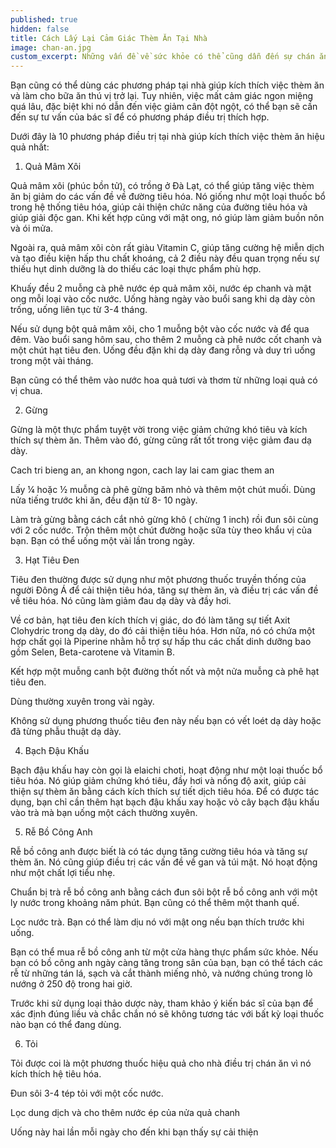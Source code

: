 ```yaml
---
published: true
hidden: false
title: Cách Lấy Lại Cảm Giác Thèm Ăn Tại Nhà
image: chan-an.jpg
custom_excerpt: Những vấn đề về sức khỏe có thể cũng dẫn đến sự chán ăn, bao gồm nhiễm vi khuẩn hay virus, suy giáp, bệnh gan mãn tính, suy gan, suy tim, mất trí nhớ. Một vài loại thuốc Tây bán tại quầy có thể giúp giải quyết vấn đề này.
---
```


Bạn cũng có thể dùng các phương pháp tại nhà giúp kích thích việc thèm ăn và làm cho bữa ăn thú vị trở lại. Tuy nhiên, việc mất cảm giác ngon miệng quá lâu, đặc biệt khi nó dẫn đến việc giảm cân đột ngột, có thể bạn sẽ cần đến sự tư vấn của bác sĩ để có phương pháp điều trị thích hợp.

Dưới đây là 10 phương pháp điều trị tại nhà giúp kích thích việc thèm ăn hiệu quả nhất:

1. Quả Mâm Xôi

Quả mâm xôi (phúc bồn tử), có trồng ở Đà Lạt, có thể giúp tăng việc thèm ăn bị giảm do các vấn đề về đường tiêu hóa. Nó giống như một loại thuốc bổ trong hệ thống tiêu hóa, giúp cải thiện chức năng của đường tiêu hóa và giúp giải độc gan. Khi kết hợp cũng với mật ong, nó giúp làm giảm buồn nôn và ói mửa.

Ngoài ra, quả mâm xôi còn rất giàu Vitamin C, giúp tăng cường hệ miễn dịch và tạo điều kiện hấp thu chất khoáng, cả 2 điều này đều quan trọng nếu sự thiếu hụt dinh dưỡng là do thiếu các loại thực phẩm phù hợp.

Khuấy đều 2 muỗng cà phê nước ép quả mâm xôi, nước ép chanh và mật ong mỗi loại vào cốc nước. Uống hàng ngày vào buổi sang khi dạ dày còn trống, uống liên tục từ 3-4 tháng.

Nếu sử dụng bột quả mâm xôi, cho 1 muỗng bột vào cốc nước và để qua đêm. Vào buổi sang hôm sau, cho thêm 2 muỗng cà phê nước cốt chanh và một chút hạt tiêu đen. Uống đều đặn khi dạ dày đang rỗng và duy trì uống trong một vài tháng.

Bạn cũng có thể thêm vào nước hoa quả tươi và thơm từ những loại quả có vị chua.

 2. Gừng

Gừng là một thực phẩm tuyệt vời trong việc giảm chứng khó tiêu và kích thích sự thèm ăn. Thêm vào đó, gừng cũng rất tốt trong việc giảm đau dạ dày.

Cach tri bieng an, an khong ngon, cach lay lai cam giac them an

Lấy ¼ hoặc ½ muỗng cà phê gừng băm nhỏ và thêm một chút muối. Dùng nửa tiếng trước khi ăn, đều đặn từ 8- 10 ngày.

Làm trà gừng bằng cách cắt nhỏ gừng khô ( chừng 1 inch) rồi đun sôi cùng với 2 cốc nước. Trộn thêm một chút đường hoặc sữa tùy theo khẩu vị của bạn. Bạn có thể uống một vài lần trong ngày.
 
3. Hạt Tiêu Đen

Tiêu đen thường được sử dụng như một phương thuốc truyền thống của người Đông Á để cải thiện tiêu hóa, tăng sự thèm ăn, và điều trị các vấn đề về tiêu hóa. Nó cũng làm giảm đau dạ dày và đầy hơi.

Về cơ bản, hạt tiêu đen kích thích vị giác, do đó làm tăng sự tiết Axit Clohydric trong dạ dày, do đó cải thiện tiêu hóa. Hơn nữa, nó có chứa một hợp chất gọi là Piperine nhằm hỗ trợ sự hấp thu các chất dinh dưỡng bao gồm Selen, Beta-carotene và Vitamin B.

Kết hợp một muỗng canh bột đường thốt nốt và một nửa muỗng cà phê hạt tiêu đen.

Dùng thường xuyên trong vài ngày.

Không sử dụng phương thuốc tiêu đen này nếu bạn có vết loét dạ dày hoặc đã từng phẫu thuật  dạ dày.

 4. Bạch Đậu Khấu

Bạch đậu khấu hay còn gọi là elaichi choti, hoạt động như một loại thuốc bổ tiêu hóa. Nó giúp giảm chứng khó tiêu, đầy hơi và nồng độ axit, giúp cải thiện sự thèm ăn bằng cách kích thích sự tiết dịch tiêu hóa. Để có được tác dụng, bạn chỉ cần thêm hạt bạch đậu khấu xay hoặc vỏ cây bạch đậu khấu vào trà mà bạn uống một cách thường xuyên.

 5. Rễ Bồ Công Anh

Rễ bồ công anh được biết là có tác dụng tăng cường tiêu hóa và tăng sự thèm ăn. Nó cũng giúp điều trị các vấn đề về gan và túi mật. Nó hoạt động như một chất lợi tiểu nhẹ.

Chuẩn bị trà rễ bồ công anh bằng cách đun sôi bột rễ bồ công anh với một ly nước trong khoảng năm phút. Bạn cũng có thể thêm một thanh quế.

Lọc nước trà. Bạn có thể làm dịu nó với mật ong nếu bạn thích trước khi uống.

Bạn có thể mua rễ bồ công anh từ một cửa hàng thực phẩm sức khỏe. Nếu bạn có bồ công anh ngày càng tăng trong sân của bạn, bạn có thể tách các rễ từ những tán lá, sạch và cắt thành miếng nhỏ, và nướng chúng trong lò nướng ở 250 độ trong hai giờ.

Trước khi sử dụng loại thảo dược này, tham khảo ý kiến ​​bác sĩ của bạn để xác định đúng liều và chắc chắn nó sẽ không tương tác với bất kỳ loại thuốc nào bạn có thể đang dùng.

 6. Tỏi

Tỏi được coi là một phương thuốc hiệu quả cho nhà điều trị chán ăn vì nó kích thích hệ tiêu hóa.

Đun sôi 3-4 tép tỏi với một cốc nước.

Lọc dung dịch và cho thêm nước ép của nửa quả chanh

Uống này hai lần mỗi ngày cho đến khi bạn thấy sự cải thiện